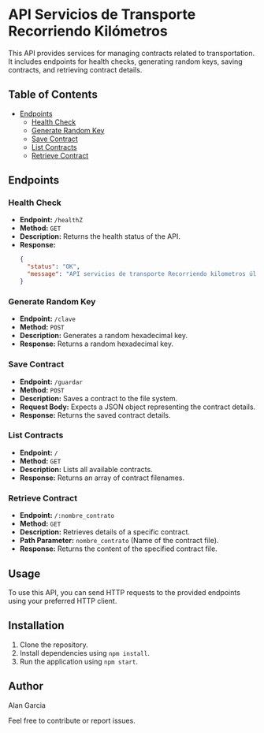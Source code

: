 # API Servicios de Transporte Recorriendo Kilómetros

This API provides services for managing contracts related to transportation. It includes endpoints for health checks, generating random keys, saving contracts, and retrieving contract details.

## Table of Contents
- [Endpoints](#endpoints)
  - [Health Check](#health-check)
  - [Generate Random Key](#generate-random-key)
  - [Save Contract](#save-contract)
  - [List Contracts](#list-contracts)
  - [Retrieve Contract](#retrieve-contract)

## Endpoints

### Health Check

- **Endpoint:** `/healthZ`
- **Method:** `GET`
- **Description:** Returns the health status of the API.
- **Response:**
  ```json
  {
    "status": "OK",
    "message": "API servicios de transporte Recorriendo kilometros último update 26 feb 2024"
  }
  ```

### Generate Random Key

- **Endpoint:** `/clave`
- **Method:** `POST`
- **Description:** Generates a random hexadecimal key.
- **Response:** Returns a random hexadecimal key.

### Save Contract

- **Endpoint:** `/guardar`
- **Method:** `POST`
- **Description:** Saves a contract to the file system.
- **Request Body:** Expects a JSON object representing the contract details.
- **Response:** Returns the saved contract details.

### List Contracts

- **Endpoint:** `/`
- **Method:** `GET`
- **Description:** Lists all available contracts.
- **Response:** Returns an array of contract filenames.

### Retrieve Contract

- **Endpoint:** `/:nombre_contrato`
- **Method:** `GET`
- **Description:** Retrieves details of a specific contract.
- **Path Parameter:** `nombre_contrato` (Name of the contract file).
- **Response:** Returns the content of the specified contract file.

## Usage

To use this API, you can send HTTP requests to the provided endpoints using your preferred HTTP client.

## Installation

1. Clone the repository.
2. Install dependencies using `npm install`.
3. Run the application using `npm start`.

## Author

Alan Garcia

Feel free to contribute or report issues.

